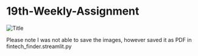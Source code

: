 # 19th-Weekly-Assignment
![](image.png "Title")

Please note I was not able to save the images, however saved it as PDF in fintech_finder.streamlit.py